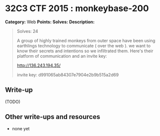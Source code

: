 # 32C3 CTF 2015 : monkeybase-200

**Category:** Web
**Points:** 
**Solves:** 
**Description:**

> Solves: 24
> 
> A group of highly trained monkeys from outer space have been using earthlings technology to communicate ( over the web ). we want to know their secrets and intentions so we infiltrated them. Here's their platform of communication and an invite key:
> 
> 
> <http://136.243.194.35/>
> 
> 
> invite key: d991065ab84307e7904e2b9b515a2d69


## Write-up

(TODO)

## Other write-ups and resources

* none yet
